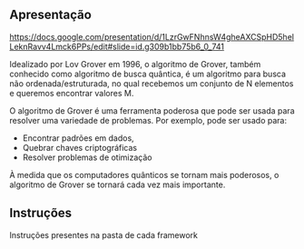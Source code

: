 ## Apresentação
https://docs.google.com/presentation/d/1LzrGwFNhnsW4gheAXCSpHD5helLeknRavv4Lmck6PPs/edit#slide=id.g309b1bb75b6_0_741

Idealizado por Lov Grover em 1996, o algoritmo de Grover, também conhecido como algoritmo de busca quântica, é um algoritmo para busca não ordenada/estruturada, no qual recebemos um conjunto de N elementos e queremos encontrar valores M.

O algoritmo de Grover é uma ferramenta poderosa que pode ser usada para resolver uma variedade de problemas. Por exemplo, pode ser usado para: 
- Encontrar padrões em dados,
- Quebrar chaves criptográficas 
- Resolver problemas de otimização

À medida que os computadores quânticos se tornam mais poderosos, o algoritmo de Grover se tornará cada vez mais importante.

## Instruções
Instruções presentes na pasta de cada framework
